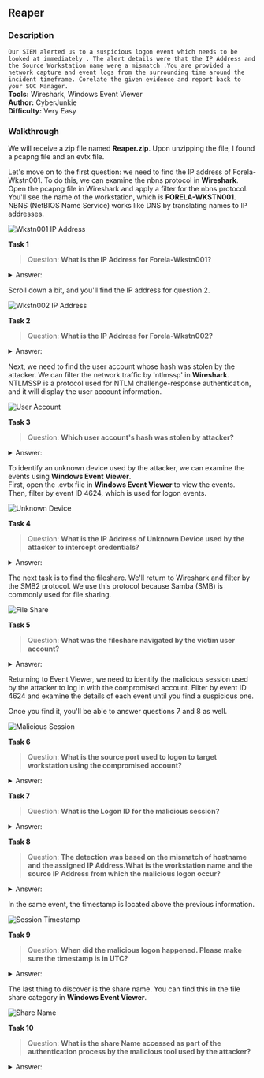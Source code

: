 ## Reaper
### Description
`Our SIEM alerted us to a suspicious logon event which needs to be looked at immediately . The alert details were that the IP Address and the Source Workstation name were a mismatch .You are provided a network capture and event logs from the surrounding time around the incident timeframe. Corelate the given evidence and report back to your SOC Manager.`  
**Tools:** Wireshark, Windows Event Viewer  
**Author:** CyberJunkie  
**Difficulty:** Very Easy  

### Walkthrough
We will receive a zip file named **Reaper.zip**. Upon unzipping the file, I found a pcapng file and an evtx file.  

Let's move on to the first question: we need to find the IP address of Forela-Wkstn001. To do this, we can examine the nbns protocol in **Wireshark**. Open the pcapng file in Wireshark and apply a filter for the nbns protocol. You'll see the name of the workstation, which is **FORELA-WKSTN001**. NBNS (NetBIOS Name Service) works like DNS by translating names to IP addresses.  

![Wkstn001 IP Address](images/wkstn001.png)  

**Task 1**  
>Question: **What is the IP Address for Forela-Wkstn001?**  
<details><summary>Answer: </summary>172.17.79.129</details>  

Scroll down a bit, and you'll find the IP address for question 2.  

![Wkstn002 IP Address](images/wkstn002.png)  

**Task 2**  
>Question: **What is the IP Address for Forela-Wkstn002?**  
<details><summary>Answer: </summary>172.17.79.136</details>  

Next, we need to find the user account whose hash was stolen by the attacker. We can filter the network traffic by 'ntlmssp' in **Wireshark**.  
NTLMSSP is a protocol used for NTLM challenge-response authentication, and it will display the user account information.  

![User Account](images/user.png)  

**Task 3**  
>Question: **Which user account's hash was stolen by attacker?**  
<details><summary>Answer: </summary>arthur kyle</details>  

To identify an unknown device used by the attacker, we can examine the events using **Windows Event Viewer**.  
First, open the .evtx file in **Windows Event Viewer** to view the events.  
Then, filter by event ID 4624, which is used for logon events.  

![Unknown Device](images/unknown.png)  

**Task 4**  
>Question: **What is the IP Address of Unknown Device used by the attacker to intercept credentials?**  
<details><summary>Answer: </summary>172.17.79.135</details>  

The next task is to find the fileshare. We'll return to Wireshark and filter by the SMB2 protocol. We use this protocol because Samba (SMB) is commonly used for file sharing.  

![File Share](images/file-share.png)  

**Task 5**  
>Question: **What was the fileshare navigated by the victim user account?**  
<details><summary>Answer: </summary>\\DC01\Trip</details>  

Returning to Event Viewer, we need to identify the malicious session used by the attacker to log in with the compromised account. Filter by event ID 4624 and examine the details of each event until you find a suspicious one.  

Once you find it, you'll be able to answer questions 7 and 8 as well.  

![Malicious Session](images/malicious-session.png)  

**Task 6**  
>Question: **What is the source port used to logon to target workstation using the compromised account?**  
<details><summary>Answer: </summary>40252</details>  

**Task 7**  
>Question: **What is the Logon ID for the malicious session?**  
<details><summary>Answer: </summary>0x64A799</details>  

**Task 8**  
>Question: **The detection was based on the mismatch of hostname and the assigned IP Address.What is the workstation name and the source IP Address from which the malicious logon occur?**  
<details><summary>Answer: </summary>FORELA-WKSTN002, 172.17.79.135</details>  

In the same event, the timestamp is located above the previous information.  

![Session Timestamp](images/timestamp.png)  

**Task 9**  
>Question: **When did the malicious logon happened. Please make sure the timestamp is in UTC?**  
<details><summary>Answer: </summary>2024-07-31 04:55:16</details>  

The last thing to discover is the share name. You can find this in the file share category in **Windows Event Viewer**.  

![Share Name](images/share-name.png)  

**Task 10**  
>Question: **What is the share Name accessed as part of the authentication process by the malicious tool used by the attacker?**  
<details><summary>Answer: </summary>\\*\IPC$</details>  
